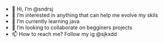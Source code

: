 - 👋 Hi, I’m @sndrsj
- 👀 I’m interested in anything that can help me evolve my skils 
- 🌱 I’m currently learning java
- 💞️ I’m looking to collaborate on begginers projects
- 📫 How to reach me? Follow my ig @sjkxdd

<!---
sndrsj/sndrsj is a ✨ special ✨ repository because its `README.md` (this file) appears on your GitHub profile.
You can click the Preview link to take a look at your changes.
--->
